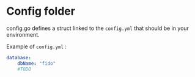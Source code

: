 # Config folder

config.go defines a struct linked to the `config.yml` that should be in your environment.

Example of `config.yml` : 
```yml
database:
    dbName: "fido"
    #TODO
```